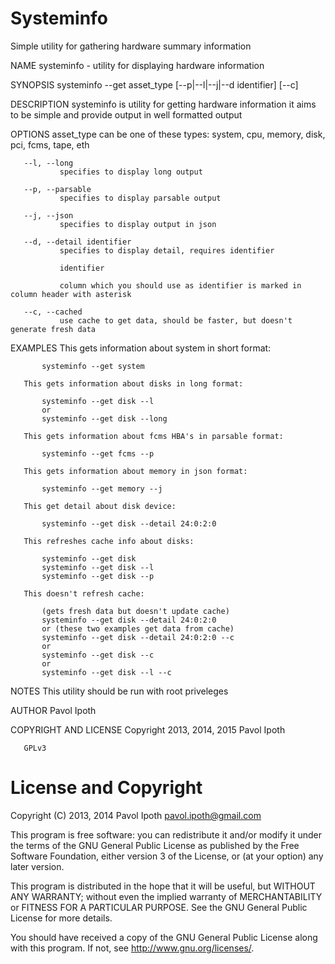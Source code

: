 Systeminfo
==========

Simple utility for gathering hardware summary information

NAME
       systeminfo - utility for displaying hardware information

SYNOPSIS
       systeminfo --get asset_type [--p|--l|--j|--d identifier] [--c]

DESCRIPTION
       systeminfo is utility for getting hardware information it aims to be simple and provide output in well formatted output

OPTIONS
       asset_type
               can be one of these types: system, cpu, memory, disk, pci, fcms, tape, eth

       --l, --long
               specifies to display long output

       --p, --parsable
               specifies to display parsable output

       --j, --json
               specifies to display output in json

       --d, --detail identifier
               specifies to display detail, requires identifier

               identifier

               column which you should use as identifier is marked in column header with asterisk

       --c, --cached
               use cache to get data, should be faster, but doesn't generate fresh data

EXAMPLES
       This gets information about system in short format:

           systeminfo --get system

       This gets information about disks in long format:

           systeminfo --get disk --l
           or
           systeminfo --get disk --long

       This gets information about fcms HBA's in parsable format:

           systeminfo --get fcms --p

       This gets information about memory in json format:

           systeminfo --get memory --j

       This get detail about disk device:

           systeminfo --get disk --detail 24:0:2:0

       This refreshes cache info about disks:

           systeminfo --get disk
           systeminfo --get disk --l
           systeminfo --get disk --p

       This doesn't refresh cache:

           (gets fresh data but doesn't update cache)
           systeminfo --get disk --detail 24:0:2:0
           or (these two examples get data from cache)
           systeminfo --get disk --detail 24:0:2:0 --c
           or
           systeminfo --get disk --c
           or
           systeminfo --get disk --l --c

NOTES
       This utility should be run with root priveleges

AUTHOR
       Pavol Ipoth

COPYRIGHT AND LICENSE
       Copyright 2013, 2014, 2015 Pavol Ipoth

       GPLv3


License and Copyright
=====================

Copyright (C) 2013, 2014  Pavol Ipoth  <pavol.ipoth@gmail.com>

This program is free software: you can redistribute it and/or modify
it under the terms of the GNU General Public License as published by
the Free Software Foundation, either version 3 of the License, or
(at your option) any later version.

This program is distributed in the hope that it will be useful,
but WITHOUT ANY WARRANTY; without even the implied warranty of
MERCHANTABILITY or FITNESS FOR A PARTICULAR PURPOSE. See the
GNU General Public License for more details.

You should have received a copy of the GNU General Public License
along with this program. If not, see <http://www.gnu.org/licenses/>.
